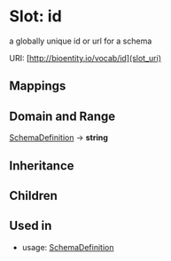 # Slot: id


a globally unique id or url for a schema

URI: [http://bioentity.io/vocab/id](slot_uri)
## Mappings

## Domain and Range

[SchemaDefinition](SchemaDefinition.md) -> **string**
## Inheritance

## Children

## Used in

 *  usage: [SchemaDefinition](SchemaDefinition.md)
